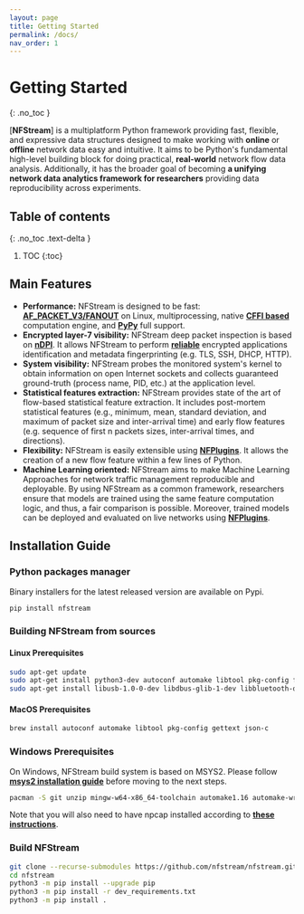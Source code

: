 ```yaml
---
layout: page
title: Getting Started
permalink: /docs/
nav_order: 1
---
```


# Getting Started
{: .no_toc }

[**NFStream**] is a multiplatform Python framework providing fast, flexible, and expressive data structures designed to make 
working with **online** or **offline** network data easy and intuitive. It aims to be Python's fundamental high-level 
building block for doing practical, **real-world** network flow data analysis. Additionally, it has the broader 
goal of becoming **a unifying network data analytics framework for researchers** providing data reproducibility 
across experiments.

## Table of contents
{: .no_toc .text-delta }

1. TOC
{:toc}

## Main Features

* **Performance:** NFStream is designed to be fast: [**AF_PACKET_V3/FANOUT**][packet] on Linux, multiprocessing, native
[**CFFI based**][cffi] computation engine, and [**PyPy**][pypy] full support.
* **Encrypted layer-7 visibility:** NFStream deep packet inspection is based on [**nDPI**][ndpi]. 
It allows NFStream to perform [**reliable**][reliable] encrypted applications identification and metadata 
fingerprinting (e.g. TLS, SSH, DHCP, HTTP).
* **System visibility:** NFStream probes the monitored system's kernel to obtain information on open Internet sockets 
and collects guaranteed ground-truth (process name, PID, etc.) at the application level.
* **Statistical features extraction:** NFStream provides state of the art of flow-based statistical feature extraction. 
It includes post-mortem statistical features (e.g., minimum, mean, standard deviation, and maximum of packet size and 
inter-arrival time) and early flow features (e.g. sequence of first n packets sizes, inter-arrival times, and directions).
* **Flexibility:** NFStream is easily extensible using [**NFPlugins**][nfplugin]. It allows the creation of a new flow 
feature within a few lines of Python.
* **Machine Learning oriented:** NFStream aims to make Machine Learning Approaches for network traffic management 
reproducible and deployable. By using NFStream as a common framework, researchers ensure that models are trained using 
the same feature computation logic, and thus, a fair comparison is possible. Moreover, trained models can be deployed 
and evaluated on live networks using [**NFPlugins**][nfplugin]. 

## Installation Guide

### Python packages manager

Binary installers for the latest released version are available on Pypi.

```bash
pip install nfstream
```

### Building NFStream from sources

#### Linux Prerequisites

```bash
sudo apt-get update
sudo apt-get install python3-dev autoconf automake libtool pkg-config flex bison gettext libjson-c-dev
sudo apt-get install libusb-1.0-0-dev libdbus-glib-1-dev libbluetooth-dev libnl-genl-3-dev
```

#### MacOS Prerequisites

```bash
brew install autoconf automake libtool pkg-config gettext json-c
```

### Windows Prerequisites

On Windows, NFStream build system is based on MSYS2. Please follow [**msys2 installation guide**][msys2] before moving to 
the next steps.

```bash
pacman -S git unzip mingw-w64-x86_64-toolchain automake1.16 automake-wrapper autoconf libtool make mingw-w64-x86_64-json-c mingw-w64-x86_64-crt-git
```

Note that you will also need to have npcap installed according to [**these instructions**][npcap].

### Build NFStream

```bash
git clone --recurse-submodules https://github.com/nfstream/nfstream.git
cd nfstream
python3 -m pip install --upgrade pip
python3 -m pip install -r dev_requirements.txt
python3 -m pip install .
```

[ndpi]: https://github.com/ntop/nDPI
[nfplugin]: https://www.nfstream.org/docs/api#nfplugin
[reliable]: http://people.ac.upc.edu/pbarlet/papers/ground-truth.pam2014.pdf
[pypy]: https://www.pypy.org/
[cffi]: https://cffi.readthedocs.io/en/latest/index.html
[msys2]: https://www.msys2.org/
[npcap]: https://npcap.com/guide/npcap-users-guide.html
[packet]: https://manned.org/packet.7
